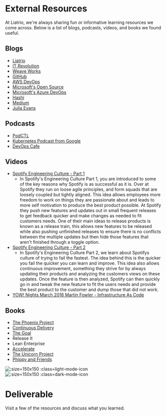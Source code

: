 # External Resources

At Liatrio, we're always sharing fun or informative learning resources we come across. Below is a list of blogs, podcasts, videos, and books we found useful.

## Blogs
 - [Liatrio](https://www.liatrio.com/blog)
 - [IT Revolution](https://itrevolution.com/devops-blog/)
 - [Weave Works](https://www.weave.works/blog/)
 - [GitHub](https://github.blog/)
 - [AWS DevOps](https://aws.amazon.com/blogs/devops/)
 - [Microsoft's Open Source](https://cloudblogs.microsoft.com/opensource/)
 - [Microsoft's Azure DevOps](https://devblogs.microsoft.com/devops/)
 - [Hashi](https://www.hashicorp.com/blog/)
 - [Medium](https://medium.com/tag/devops)
 - [Julia Evans](https://jvns.ca/)

## Podcasts
 - [PodCTL](https://blog.openshift.com/tag/podctl/)
 - [Kubernetes Podcast from Google](https://kubernetespodcast.com/)
 - [DevOps Cafe](http://devopscafe.org)

## Videos
 - [Spotify Engineering Culture - Part 1](https://www.youtube.com/watch?v=4GK1NDTWbkY)
    - In Spotify's Engineering Culture Part 1, you are introduced to some of the key reasons why Spotify is as successful as it is. Over at Spotify they run on loose agile principles, and form squads that are loosely coupled but tightly aligned. This idea allows employees more freedom to work on things they are passionate about and leads to more self motivation to produce the best product possible. At Spotify they push new features and updates out in small frequent releases to get feedback quicker and make changes as needed to fit customers needs. One of their main ideas to release products is known as a release train, this allows new features to be released while also pushing unfinished releases to ensure there is no conflicts between the multiple updates but then hide those features that aren't finished through a toggle option.
 - [Spotify Engineering Culture - Part 2](https://www.youtube.com/watch?v=X3rGdmoTjDc)
    - In Spotify's Engineering Culture Part 2, we learn about Spotifys culture of trying to fail the fastest. The idea behind this is the quicker you fail the quicker you can learn and improve. This idea also allows continuous improvement, something they strive for by always updating their products and analyzing the customers views on these updates. Once the feature is then analyzed, Spotify can then quickly go in and tweak the new feature to fit the users needs and provide the best product to the customer and dump those that did not work.
 - [YOW! Nights March 2016 Martin Fowler - Infrastructure As Code](https://www.youtube.com/watch?v=ueAef9tNUck)

## Books
 - [The Phoenix Project](https://itrevolution.com/book/the-phoenix-project/)
 - [Continuous Delivery](https://martinfowler.com/books/continuousDelivery.html)
 - [The Goal](http://www.amazon.com/The-Goal-Process-Ongoing-Improvement/dp/0884271951?ie=UTF8&camp=1789&creative=9325&creativeASIN=0884271951&linkCode=as2&tag=itrevpre-20)
 - Release It
 - Lean Enterprise
 - [Accelerate](https://itrevolution.com/book/accelerate/)
 - [The Unicorn Project](https://itrevolution.com/book/the-unicorn-project/)
 - [Phippy and Friends](https://www.cncf.io/phippy/)

![](img1/playbook_light.svg ':size=150x150 :class=light-mode-icon')
![](img1/playbook_dark.svg ':size=150x150 :class=dark-mode-icon')

# Deliverable

Visit a few of the resources and discuss what you learned.

